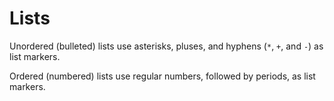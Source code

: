 # Lists

Unordered (bulleted) lists use asterisks, pluses, and hyphens (`*`, `+`, and `-`) as list markers.

Ordered (numbered) lists use regular numbers, followed by periods, as list markers.
